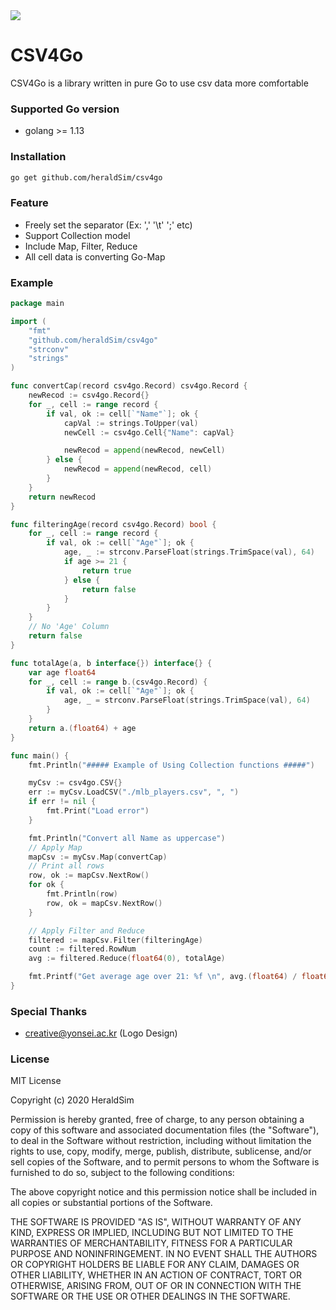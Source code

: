 <img src="https://i.imgur.com/KiZSSfU.png">

# CSV4Go

CSV4Go is a library written in pure Go to use csv data more comfortable

### Supported Go version
- golang >= 1.13

### Installation

```bash
go get github.com/heraldSim/csv4go
```

### Feature

- Freely set the separator (Ex: ',' '\t' ';' etc) 
- Support Collection model
- Include Map, Filter, Reduce
- All cell data is converting Go-Map


### Example
```go
package main

import (
	"fmt"
	"github.com/heraldSim/csv4go"
	"strconv"
	"strings"
)

func convertCap(record csv4go.Record) csv4go.Record {
	newRecod := csv4go.Record{}
	for _, cell := range record {
		if val, ok := cell[`"Name"`]; ok {
			capVal := strings.ToUpper(val)
			newCell := csv4go.Cell{"Name": capVal}

			newRecod = append(newRecod, newCell)
		} else {
			newRecod = append(newRecod, cell)
		}
	}
	return newRecod
}

func filteringAge(record csv4go.Record) bool {
	for _, cell := range record {
		if val, ok := cell[`"Age"`]; ok {
			age, _ := strconv.ParseFloat(strings.TrimSpace(val), 64)
			if age >= 21 {
				return true
			} else {
				return false
			}
		}
	}
	// No 'Age' Column
	return false
}

func totalAge(a, b interface{}) interface{} {
	var age float64
	for _, cell := range b.(csv4go.Record) {
		if val, ok := cell[`"Age"`]; ok {
			age, _ = strconv.ParseFloat(strings.TrimSpace(val), 64)
		}
	}
	return a.(float64) + age
}

func main() {
	fmt.Println("##### Example of Using Collection functions #####")

	myCsv := csv4go.CSV{}
	err := myCsv.LoadCSV("./mlb_players.csv", ", ")
	if err != nil {
		fmt.Print("Load error")
	}

	fmt.Println("Convert all Name as uppercase")
	// Apply Map
	mapCsv := myCsv.Map(convertCap)
	// Print all rows
	row, ok := mapCsv.NextRow()
	for ok {
		fmt.Println(row)
		row, ok = mapCsv.NextRow()
	}

	// Apply Filter and Reduce
	filtered := mapCsv.Filter(filteringAge)
	count := filtered.RowNum
	avg := filtered.Reduce(float64(0), totalAge)

	fmt.Printf("Get average age over 21: %f \n", avg.(float64) / float64(count))
}
```


### Special Thanks
- creative@yonsei.ac.kr (Logo Design)

### License
MIT License

Copyright (c) 2020 HeraldSim

Permission is hereby granted, free of charge, to any person obtaining a copy
of this software and associated documentation files (the "Software"), to deal
in the Software without restriction, including without limitation the rights
to use, copy, modify, merge, publish, distribute, sublicense, and/or sell
copies of the Software, and to permit persons to whom the Software is
furnished to do so, subject to the following conditions:

The above copyright notice and this permission notice shall be included in all
copies or substantial portions of the Software.

THE SOFTWARE IS PROVIDED "AS IS", WITHOUT WARRANTY OF ANY KIND, EXPRESS OR
IMPLIED, INCLUDING BUT NOT LIMITED TO THE WARRANTIES OF MERCHANTABILITY,
FITNESS FOR A PARTICULAR PURPOSE AND NONINFRINGEMENT. IN NO EVENT SHALL THE
AUTHORS OR COPYRIGHT HOLDERS BE LIABLE FOR ANY CLAIM, DAMAGES OR OTHER
LIABILITY, WHETHER IN AN ACTION OF CONTRACT, TORT OR OTHERWISE, ARISING FROM,
OUT OF OR IN CONNECTION WITH THE SOFTWARE OR THE USE OR OTHER DEALINGS IN THE
SOFTWARE.